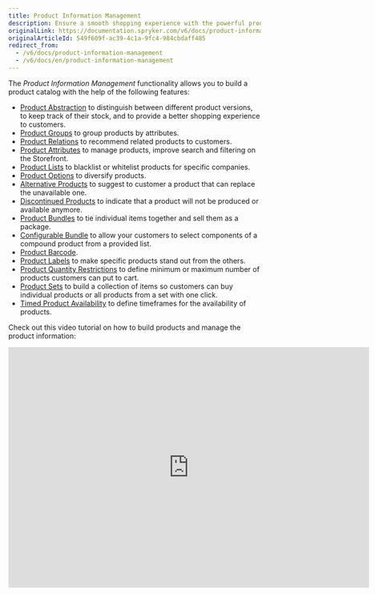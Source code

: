 ```yaml
---
title: Product Information Management
description: Ensure a smooth shopping experience with the powerful product management features that allow you to create a neat and fully customized product catalog.
originalLink: https://documentation.spryker.com/v6/docs/product-information-management
originalArticleId: 549f609f-ac39-4c1a-9fc4-984cbdaff485
redirect_from:
  - /v6/docs/product-information-management
  - /v6/docs/en/product-information-management
---
```


The *Product Information Management* functionality allows you to build a product catalog with the help of the following features:

* [Product Abstraction](docs\scos\user\features\202009.0\product\product-feature-overview\product-overview.md) to distinguish between different product versions, to keep track of their stock, and to provide a better shopping experience to customers.
* [Product Groups](/docs/scos/user/features/{{page.version}}/product-groups/product-groups.html) to group products by attributes.
* [Product Relations](/docs/scos/user/features/{{page.version}}/product-relations-feature-overview.html) to recommend related products to customers.
* [Product Attributes](docs\scos\user\features\202009.0\product\product-feature-overview\product-overview.md) to manage products, improve search and filtering on the Storefront.
* [Product Lists](/docs/scos/user/features/{{page.version}}/product-lists-feature-overview.html) to blacklist or whitelist products for specific companies.
* [Product Options](/docs/scos/user/features/{{page.version}}/product-options-feature-overview.html) to diversify products.
* [Alternative Products](/docs/scos/user/features/{{page.version}}/alternative-products-feature-overview.html) to suggest to customer a product that can replace the unavailable one.
* [Discontinued Products](docs\scos\user\features\202009.0\product\product-feature-overview\discontinued-product-overview.md) to indicate that a product will not be produced or available anymore.
* [Product Bundles](/docs/scos/user/features/{{page.version}}/product-bundles-feature-overview.html) to tie individual items together and sell them as a package.
* [Configurable Bundle](/docs/scos/user/features/{{page.version}}/configurable-bundle/configurable-bundle.html) to allow your customers to select components of a compound product from a provided list.
* [Product Barcode](/docs/scos/user/features/{{page.version}}/product-barcode-feature-overview.html).
* [Product Labels](/docs/scos/user/features/{{page.version}}/product-labels/product-labels.html) to make specific products stand out from the others.
* [Product Quantity Restrictions](docs\scos\user\features\202009.0\non-splittable-products\non-splittable-products-feature-overview.md) to define minimum or maximum number of products customers can put to cart.
* [Product Sets](/docs/scos/user/features/{{page.version}}/product-sets/product-sets.html) to build a collection of items so customers can buy individual products or all products from a set with one click.
* [Timed Product Availability](docs\scos\user\features\202009.0\product\product-feature-overview\timed-product-availability-overview.md) to define timeframes for the availability of products.

Check out this video tutorial on how to build products and manage the product information:

<iframe src="https://spryker.wistia.com/medias/5but6m8r57" title="Product Information Management" allowtransparency="true" frameborder="0" scrolling="no" class="wistia_embed" name="wistia_embed" allowfullscreen="0" mozallowfullscreen="0" webkitallowfullscreen="0" oallowfullscreen="0" msallowfullscreen="0" width="720" height="480"></iframe>
